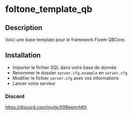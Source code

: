 # foltone_template_qb

## Description
Voici une base template pour le framework Fivem QBCore.

## Installation
- Importer le fichier SQL dans votre base de donnée
- Renommer le dossier `server.cfg.example` en `server.cfg`
- Modifier le fichier `server.cfg` avec vos informations
- Lancer votre serveur

### Discord
https://discord.com/invite/X9ReemrhKh
